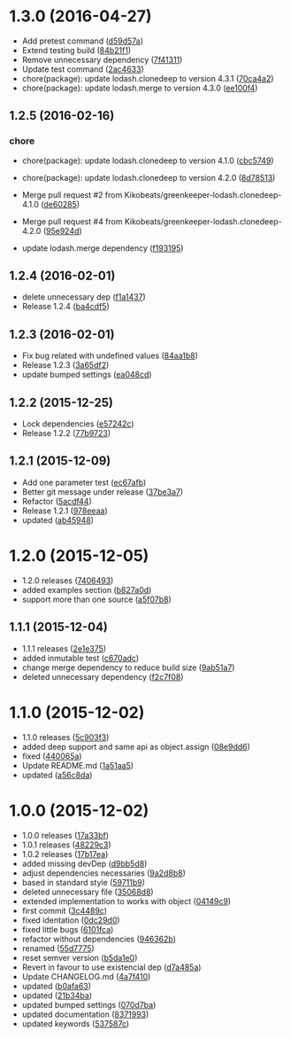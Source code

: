 <a name="1.3.0"></a>
# 1.3.0 (2016-04-27)

* Add pretest command ([d59d57a](https://github.com/kikobeats/existential-assign/commit/d59d57a))
* Extend testing build ([84b21f1](https://github.com/kikobeats/existential-assign/commit/84b21f1))
* Remove unnecessary dependency ([7f41311](https://github.com/kikobeats/existential-assign/commit/7f41311))
* Update test command ([2ac4633](https://github.com/kikobeats/existential-assign/commit/2ac4633))
* chore(package): update lodash.clonedeep to version 4.3.1 ([70ca4a2](https://github.com/kikobeats/existential-assign/commit/70ca4a2))
* chore(package): update lodash.merge to version 4.3.0 ([ee100f4](https://github.com/kikobeats/existential-assign/commit/ee100f4))



<a name="1.2.5"></a>
## 1.2.5 (2016-02-16)


### chore

* chore(package): update lodash.clonedeep to version 4.1.0 ([cbc5749](https://github.com/kikobeats/existential-assign/commit/cbc5749))
* chore(package): update lodash.clonedeep to version 4.2.0 ([8d78513](https://github.com/kikobeats/existential-assign/commit/8d78513))

* Merge pull request #2 from Kikobeats/greenkeeper-lodash.clonedeep-4.1.0 ([de60285](https://github.com/kikobeats/existential-assign/commit/de60285))
* Merge pull request #4 from Kikobeats/greenkeeper-lodash.clonedeep-4.2.0 ([95e924d](https://github.com/kikobeats/existential-assign/commit/95e924d))
* update lodash.merge dependency ([f193195](https://github.com/kikobeats/existential-assign/commit/f193195))



<a name="1.2.4"></a>
## 1.2.4 (2016-02-01)


* delete unnecessary dep ([f1a1437](https://github.com/kikobeats/existential-assign/commit/f1a1437))
* Release 1.2.4 ([ba4cdf5](https://github.com/kikobeats/existential-assign/commit/ba4cdf5))



<a name="1.2.3"></a>
## 1.2.3 (2016-02-01)


* Fix bug related with undefined values ([84aa1b8](https://github.com/kikobeats/existential-assign/commit/84aa1b8))
* Release 1.2.3 ([3a65df2](https://github.com/kikobeats/existential-assign/commit/3a65df2))
* update bumped settings ([ea048cd](https://github.com/kikobeats/existential-assign/commit/ea048cd))



<a name="1.2.2"></a>
## 1.2.2 (2015-12-25)


* Lock dependencies ([e57242c](https://github.com/kikobeats/existential-assign/commit/e57242c))
* Release 1.2.2 ([77b9723](https://github.com/kikobeats/existential-assign/commit/77b9723))



<a name="1.2.1"></a>
## 1.2.1 (2015-12-09)


* Add one parameter test ([ec67afb](https://github.com/kikobeats/existential-assign/commit/ec67afb))
* Better git message under release ([37be3a7](https://github.com/kikobeats/existential-assign/commit/37be3a7))
* Refactor ([5acdf44](https://github.com/kikobeats/existential-assign/commit/5acdf44))
* Release 1.2.1 ([978eeaa](https://github.com/kikobeats/existential-assign/commit/978eeaa))
* updated ([ab45948](https://github.com/kikobeats/existential-assign/commit/ab45948))



<a name="1.2.0"></a>
# 1.2.0 (2015-12-05)


* 1.2.0 releases ([7406493](https://github.com/kikobeats/existential-assign/commit/7406493))
* added examples section ([b827a0d](https://github.com/kikobeats/existential-assign/commit/b827a0d))
* support more than one source ([a5f07b8](https://github.com/kikobeats/existential-assign/commit/a5f07b8))



<a name="1.1.1"></a>
## 1.1.1 (2015-12-04)


* 1.1.1 releases ([2e1e375](https://github.com/kikobeats/existential-assign/commit/2e1e375))
* added inmutable test ([c670adc](https://github.com/kikobeats/existential-assign/commit/c670adc))
* change merge dependency to reduce build size ([9ab51a7](https://github.com/kikobeats/existential-assign/commit/9ab51a7))
* deleted unnecessary dependency ([f2c7f08](https://github.com/kikobeats/existential-assign/commit/f2c7f08))



<a name="1.1.0"></a>
# 1.1.0 (2015-12-02)


* 1.1.0 releases ([5c903f3](https://github.com/kikobeats/existential-assign/commit/5c903f3))
* added deep support and same api as object.assign ([08e9dd6](https://github.com/kikobeats/existential-assign/commit/08e9dd6))
* fixed ([440065a](https://github.com/kikobeats/existential-assign/commit/440065a))
* Update README.md ([1a51aa5](https://github.com/kikobeats/existential-assign/commit/1a51aa5))
* updated ([a56c8da](https://github.com/kikobeats/existential-assign/commit/a56c8da))



<a name="1.0.0"></a>
# 1.0.0 (2015-12-02)


* 1.0.0 releases ([17a33bf](https://github.com/kikobeats/existential-assign/commit/17a33bf))
* 1.0.1 releases ([48229c3](https://github.com/kikobeats/existential-assign/commit/48229c3))
* 1.0.2 releases ([17b17ea](https://github.com/kikobeats/existential-assign/commit/17b17ea))
* added missing devDep ([d9bb5d8](https://github.com/kikobeats/existential-assign/commit/d9bb5d8))
* adjust dependencies necessaries ([9a2d8b8](https://github.com/kikobeats/existential-assign/commit/9a2d8b8))
* based in standard style ([59711b9](https://github.com/kikobeats/existential-assign/commit/59711b9))
* deleted unnecessary file ([35068d8](https://github.com/kikobeats/existential-assign/commit/35068d8))
* extended implementation to works with object ([04149c9](https://github.com/kikobeats/existential-assign/commit/04149c9))
* first commit ([3c4489c](https://github.com/kikobeats/existential-assign/commit/3c4489c))
* fixed identation ([0dc29d0](https://github.com/kikobeats/existential-assign/commit/0dc29d0))
* fixed little bugs ([6101fca](https://github.com/kikobeats/existential-assign/commit/6101fca))
* refactor without dependencies ([946362b](https://github.com/kikobeats/existential-assign/commit/946362b))
* renamed ([55d7775](https://github.com/kikobeats/existential-assign/commit/55d7775))
* reset semver version ([b5da1e0](https://github.com/kikobeats/existential-assign/commit/b5da1e0))
* Revert in favour to use existencial dep ([d7a485a](https://github.com/kikobeats/existential-assign/commit/d7a485a))
* Update CHANGELOG.md ([4a7f410](https://github.com/kikobeats/existential-assign/commit/4a7f410))
* updated ([b0afa63](https://github.com/kikobeats/existential-assign/commit/b0afa63))
* updated ([21b34ba](https://github.com/kikobeats/existential-assign/commit/21b34ba))
* updated bumped settings ([070d7ba](https://github.com/kikobeats/existential-assign/commit/070d7ba))
* updated documentation ([8371993](https://github.com/kikobeats/existential-assign/commit/8371993))
* updated keywords ([537587c](https://github.com/kikobeats/existential-assign/commit/537587c))



